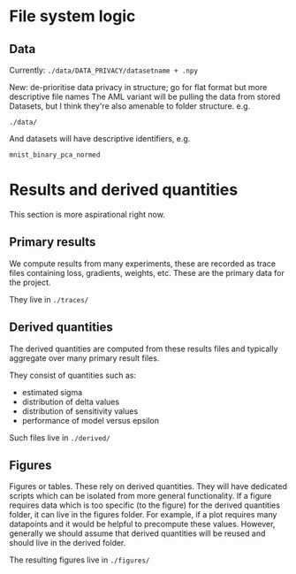 # File system logic

## Data

Currently:
```./data/DATA_PRIVACY/datasetname + .npy```

New: de-prioritise data privacy in structure; go for flat format but more descriptive file names
The AML variant will be pulling the data from stored Datasets, but I think they're also amenable to folder structure.
e.g.

```./data/```

And datasets will have descriptive identifiers, e.g.

```mnist_binary_pca_normed```


# Results and derived quantities

This section is more aspirational right now.

## Primary results

We compute results from many experiments, these are recorded as trace files containing loss, gradients, weights, etc.
These are the primary data for the project. 

They live in
```./traces/```

## Derived quantities

The derived quantities are computed from these results files and typically aggregate over many primary result files.

They consist of quantities such as:
- estimated sigma
- distribution of delta values
- distribution of sensitivity values
- performance of model versus epsilon

Such files live in
```./derived/```

## Figures

Figures or tables. These rely on derived quantities. They will have dedicated scripts which can be isolated from more general functionality.
If a figure requires data which is too specific (to the figure) for the derived quantities folder, it can live in the figures folder.
For example, if a plot requires many datapoints and it would be helpful to precompute these values. However, generally we should assume that derived quantities will be reused and should live in the derived folder.

The resulting figures live in
```./figures/```
